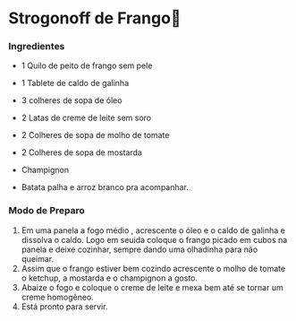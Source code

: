 # Strogonoff de Frango:chicken:

### Ingredientes

- 1 Quilo de peito de frango sem pele

- 1 Tablete de caldo de galinha

- 3 colheres de sopa de óleo 

- 2 Latas de creme de leite sem  soro

- 2 Colheres de sopa de molho de tomate

- 2 Colheres de sopa de mostarda

- Champignon

- Batata palha e arroz branco pra acompanhar.

  

### Modo de Preparo

1. Em uma panela a fogo médio , acrescente o óleo e o caldo de galinha e dissolva o caldo. Logo em seuida coloque o frango picado em cubos na panela e deixe cozinhar, sempre dando uma olhadinha para não queimar.
2. Assim que o frango estiver bem cozindo acrescente o molho de tomate o ketchup, a mostarda e o champignon a gosto.
3. Abaize o fogo e coloque o creme de leite e mexa bem até se tornar um creme homogêneo.
4. Está pronto para servir.
